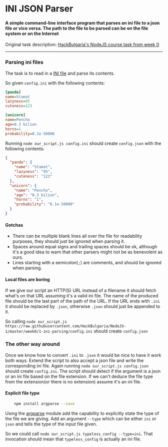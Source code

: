# INI JSON Parser

#### A simple command-line interface program that parses an ini file to a json file or vice versa. The path to the file to be parsed can be on the file system or on the Internet

Original task description: [HackBulgaria's NodeJS course task from week 0](https://github.com/HackBulgaria/NodeJS-1/blob/master/week0/1-ini-parsing/README.md)

---

### Parsing ini files

The task is to read in a [INI file](https://en.wikipedia.org/wiki/INI_file) and parse its contents.

So given `config.ini` with the following contents:

```ini
[panda]
name=Stamat
lazyness=95
cuteness=123

[unicorn]
name=Pencho
age=0.3 bilion
horns=1
probability=0.1e-50000
```

Running `node our_script.js config.ini` should create `config.json` with the following contents:

```json
{
  "panda": {
    "name": "Stamat",
    "lazyness": "95",
    "cuteness": "123"
  },
  "unicorn": {
    "name": "Pencho",
    "age": "0.3 bilion",
    "horns": "1",
    "probability": "0.1e-50000"
  }
}
```

#### Gotchas
 * There can be multiple blank lines all over the file for readability purposes, they should just be ignored when parsing it.
 * Spaces around equal signs and trailing spaces should be ok, although it's a good idea to warn that other parsers might not be as benevolent as ours.
 * Lines starting with a semicolon(`;`) are comments, and should be ignored when parsing.

#### Local files are boring
If we give our script an HTTP(S) URL instead of a filename it should fetch what's on that URL assuming it's a valid ini file. The name of the produced file should be the last part of the path of the URL. If the URL ends with `.ini` it should be replaced by `.json`, otherwise `.json` should just be appended to it.

So calling `node our_script.js https://raw.githubusercontent.com/HackBulgaria/NodeJS-1/master/week0/1-ini-parsing/config.ini` should create `config.json`

### The other way around
Once we know how to convert `.ini` to `.json` it would be nice to have it work both ways. Extend the script to also accept a json file and write the corresponding ini file. Again running `node our_script.js config.json` should create `config.ini`. The script should detect if the argument is a json or an ini file based on the file extension. If we can't deduce the file type from the extension(or there is no extension) assume it's an ini file.

#### Explicit file type

```bash
    npm install argparse --save
```

Using the [argparse](https://github.com/nodeca/argparse) module add the capability to explicitly state the type of the file we are giving. Add an argument `--type` which can be either `ini` or `json` and tells the type of the input file given.

So we could call `node our_script.js typeless_config --type=ini`. That invocation should mean that `typeless_config` is actually an ini file.

